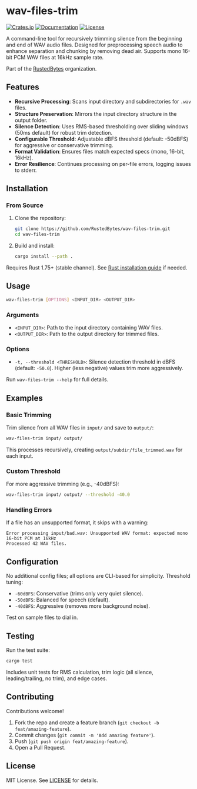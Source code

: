 # wav-files-trim

[![Crates.io](https://img.shields.io/crates/v/wav-files-trim.svg)](https://crates.io/crates/wav-files-trim)
[![Documentation](https://docs.rs/wav-files-trim/badge.svg)](https://docs.rs/wav-files-trim)
[![License](https://img.shields.io/badge/license-MIT-blue.svg)](LICENSE)

A command-line tool for recursively trimming silence from the beginning and end of WAV audio files. Designed for preprocessing speech audio to enhance separation and chunking by removing dead air. Supports mono 16-bit PCM WAV files at 16kHz sample rate.

Part of the [RustedBytes](https://github.com/RustedBytes) organization.

## Features

- **Recursive Processing**: Scans input directory and subdirectories for `.wav` files.
- **Structure Preservation**: Mirrors the input directory structure in the output folder.
- **Silence Detection**: Uses RMS-based thresholding over sliding windows (50ms default) for robust trim detection.
- **Configurable Threshold**: Adjustable dBFS threshold (default: -50dBFS) for aggressive or conservative trimming.
- **Format Validation**: Ensures files match expected specs (mono, 16-bit, 16kHz).
- **Error Resilience**: Continues processing on per-file errors, logging issues to stderr.

## Installation

### From Source

1. Clone the repository:
   ```bash
   git clone https://github.com/RustedBytes/wav-files-trim.git
   cd wav-files-trim
   ```

2. Build and install:
   ```bash
   cargo install --path .
   ```

Requires Rust 1.75+ (stable channel). See [Rust installation guide](https://www.rust-lang.org/tools/install) if needed.

## Usage

```bash
wav-files-trim [OPTIONS] <INPUT_DIR> <OUTPUT_DIR>
```

### Arguments

- `<INPUT_DIR>`: Path to the input directory containing WAV files.
- `<OUTPUT_DIR>`: Path to the output directory for trimmed files.

### Options

- `-t, --threshold <THRESHOLD>`: Silence detection threshold in dBFS (default: `-50.0`). Higher (less negative) values trim more aggressively.

Run `wav-files-trim --help` for full details.

## Examples

### Basic Trimming

Trim silence from all WAV files in `input/` and save to `output/`:

```bash
wav-files-trim input/ output/
```

This processes recursively, creating `output/subdir/file_trimmed.wav` for each input.

### Custom Threshold

For more aggressive trimming (e.g., -40dBFS):

```bash
wav-files-trim input/ output/ --threshold -40.0
```

### Handling Errors

If a file has an unsupported format, it skips with a warning:

```
Error processing input/bad.wav: Unsupported WAV format: expected mono 16-bit PCM at 16kHz
Processed 42 WAV files.
```

## Configuration

No additional config files; all options are CLI-based for simplicity. Threshold tuning:
- `-60dBFS`: Conservative (trims only very quiet silence).
- `-50dBFS`: Balanced for speech (default).
- `-40dBFS`: Aggressive (removes more background noise).

Test on sample files to dial in.

## Testing

Run the test suite:

```bash
cargo test
```

Includes unit tests for RMS calculation, trim logic (all silence, leading/trailing, no trim), and edge cases.

## Contributing

Contributions welcome!

1. Fork the repo and create a feature branch (`git checkout -b feat/amazing-feature`).
2. Commit changes (`git commit -m 'Add amazing feature'`).
3. Push (`git push origin feat/amazing-feature`).
4. Open a Pull Request.

## License

MIT License. See [LICENSE](LICENSE) for details.
